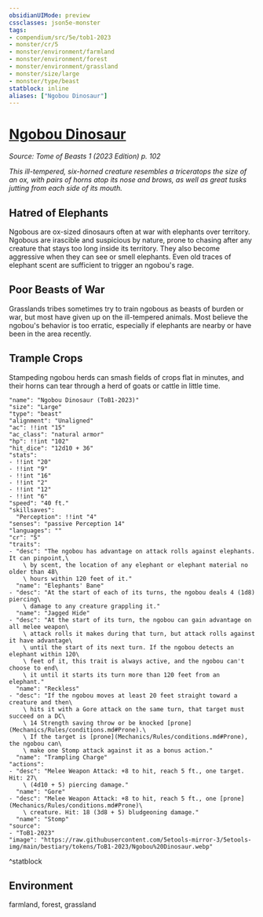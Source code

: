 ```yaml
---
obsidianUIMode: preview
cssclasses: json5e-monster
tags:
- compendium/src/5e/tob1-2023
- monster/cr/5
- monster/environment/farmland
- monster/environment/forest
- monster/environment/grassland
- monster/size/large
- monster/type/beast
statblock: inline
aliases: ["Ngobou Dinosaur"]
---
```

# [Ngobou Dinosaur](Mechanics\bestiary\beast/ngobou-dinosaur-tob1-2023.md)
*Source: Tome of Beasts 1 (2023 Edition) p. 102*  

*This ill-tempered, six-horned creature resembles a triceratops the size of an ox, with pairs of horns atop its nose and brows, as well as great tusks jutting from each side of its mouth.*

## Hatred of Elephants

Ngobous are ox-sized dinosaurs often at war with elephants over territory. Ngobous are irascible and suspicious by nature, prone to chasing after any creature that stays too long inside its territory. They also become aggressive when they can see or smell elephants. Even old traces of elephant scent are sufficient to trigger an ngobou's rage.

## Poor Beasts of War

Grasslands tribes sometimes try to train ngobous as beasts of burden or war, but most have given up on the ill-tempered animals. Most believe the ngobou's behavior is too erratic, especially if elephants are nearby or have been in the area recently.

## Trample Crops

Stampeding ngobou herds can smash fields of crops flat in minutes, and their horns can tear through a herd of goats or cattle in little time.

```statblock
"name": "Ngobou Dinosaur (ToB1-2023)"
"size": "Large"
"type": "beast"
"alignment": "Unaligned"
"ac": !!int "15"
"ac_class": "natural armor"
"hp": !!int "102"
"hit_dice": "12d10 + 36"
"stats":
- !!int "20"
- !!int "9"
- !!int "16"
- !!int "2"
- !!int "12"
- !!int "6"
"speed": "40 ft."
"skillsaves":
  "Perception": !!int "4"
"senses": "passive Perception 14"
"languages": ""
"cr": "5"
"traits":
- "desc": "The ngobou has advantage on attack rolls against elephants. It can pinpoint,\
    \ by scent, the location of any elephant or elephant material no older than 48\
    \ hours within 120 feet of it."
  "name": "Elephants' Bane"
- "desc": "At the start of each of its turns, the ngobou deals 4 (1d8) piercing\
    \ damage to any creature grappling it."
  "name": "Jagged Hide"
- "desc": "At the start of its turn, the ngobou can gain advantage on all melee weapon\
    \ attack rolls it makes during that turn, but attack rolls against it have advantage\
    \ until the start of its next turn. If the ngobou detects an elephant within 120\
    \ feet of it, this trait is always active, and the ngobou can't choose to end\
    \ it until it starts its turn more than 120 feet from an elephant."
  "name": "Reckless"
- "desc": "If the ngobou moves at least 20 feet straight toward a creature and then\
    \ hits it with a Gore attack on the same turn, that target must succeed on a DC\
    \ 14 Strength saving throw or be knocked [prone](Mechanics/Rules/conditions.md#Prone).\
    \ If the target is [prone](Mechanics/Rules/conditions.md#Prone), the ngobou can\
    \ make one Stomp attack against it as a bonus action."
  "name": "Trampling Charge"
"actions":
- "desc": "Melee Weapon Attack: +8 to hit, reach 5 ft., one target. Hit: 27\
    \ (4d10 + 5) piercing damage."
  "name": "Gore"
- "desc": "Melee Weapon Attack: +8 to hit, reach 5 ft., one [prone](Mechanics/Rules/conditions.md#Prone)\
    \ creature. Hit: 18 (3d8 + 5) bludgeoning damage."
  "name": "Stomp"
"source":
- "ToB1-2023"
"image": "https://raw.githubusercontent.com/5etools-mirror-3/5etools-img/main/bestiary/tokens/ToB1-2023/Ngobou%20Dinosaur.webp"
```
^statblock

## Environment

farmland, forest, grassland